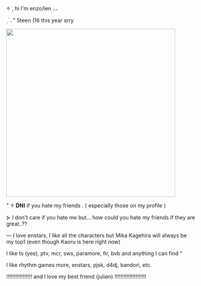 ♱  , hi I'm enzo/len  ⸝⸝

 ˎˊ˗  " 5teen (16 this year srry
       
<img src= "https://files.catbox.moe/kelspx.gif" width="450" height="alto"/>

"  ♱   𝐃𝐍𝐈 if you hate my friends . ( especially those on my profile ) 

⊱    I don't care if you hate me but...
 how could you hate my friends if they are great..??

— I love enstars, I like all the characters but Mika Kagehira will always be my top1 
  (even though Kaoru is here right now)

  I like ts (yes), ptv, mcr, sws, paramore, fir, bvb and anything I can find "
  
  I like rhythm games more, enstars, pjsk, d4dj, bandori, etc.

  !!!!!!!!!!!!!!!!! and I love my best friend (julian) !!!!!!!!!!!!!!!!!!!!!
